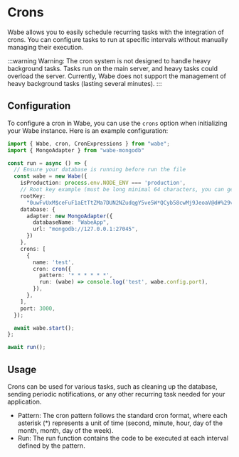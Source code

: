 # Crons

Wabe allows you to easily schedule recurring tasks with the integration of crons. You can configure tasks to run at specific intervals without manually managing their execution.

:::warning Warning:
The cron system is not designed to handle heavy background tasks. Tasks run on the main server, and heavy tasks could overload the server. Currently, Wabe does not support the management of heavy background tasks (lasting several minutes).
:::

## Configuration

To configure a cron in Wabe, you can use the `crons` option when initializing your Wabe instance. Here is an example configuration:

```ts
import { Wabe, cron, CronExpressions } from "wabe";
import { MongoAdapter } from "wabe-mongodb"

const run = async () => {
  // Ensure your database is running before run the file
  const wabe = new Wabe({
    isProduction: process.env.NODE_ENV === 'production',
    // Root key example (must be long minimal 64 characters, you can generate it online)
    rootKey:
      "0uwFvUxM$ceFuF1aEtTtZMa7DUN2NZudqgY5ve5W*QCyb58cwMj9JeoaV@d#%29v&aJzswuudVU1%nAT+rxS0Bh&OkgBYc0PH18*",
    database: {
      adapter: new MongoAdapter({
        databaseName: "WabeApp",
        url: "mongodb://127.0.0.1:27045",
      })
    },
    crons: [
      {
        name: 'test',
        cron: cron({
          pattern: '* * * * * *',
          run: (wabe) => console.log('test', wabe.config.port),
        }),
      },
    ],
    port: 3000,
  });

  await wabe.start();
};

await run();
```

## Usage

Crons can be used for various tasks, such as cleaning up the database, sending periodic notifications, or any other recurring task needed for your application.

- Pattern: The cron pattern follows the standard cron format, where each asterisk (*) represents a unit of time (second, minute, hour, day of the month, month, day of the week).
- Run: The run function contains the code to be executed at each interval defined by the pattern.
